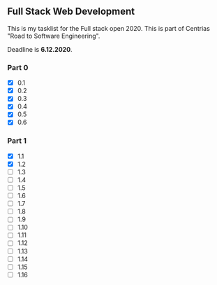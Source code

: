 ## Full Stack Web Development

This is my tasklist for the Full stack open 2020. This is part of Centrias "Road to Software Engineering". 

Deadline is <b>6.12.2020</b>.

### Part 0

- [x] 0.1
- [x] 0.2
- [x] 0.3
- [x] 0.4
- [x] 0.5
- [x] 0.6

### Part 1

- [x] 1.1
- [x] 1.2
- [ ] 1.3
- [ ] 1.4
- [ ] 1.5
- [ ] 1.6
- [ ] 1.7
- [ ] 1.8
- [ ] 1.9
- [ ] 1.10
- [ ] 1.11
- [ ] 1.12
- [ ] 1.13
- [ ] 1.14
- [ ] 1.15
- [ ] 1.16